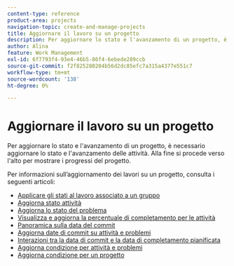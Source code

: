 ```yaml
---
content-type: reference
product-area: projects
navigation-topic: create-and-manage-projects
title: Aggiornare il lavoro su un progetto
description: Per aggiornare lo stato e l'avanzamento di un progetto, è necessario aggiornare lo stato e l'avanzamento delle attività. Alla fine si procede verso l'alto per mostrare i progressi del progetto.
author: Alina
feature: Work Management
exl-id: 6f7793f4-93e4-46b5-86f4-6ebede289ccb
source-git-commit: f2f825280204b56d2dc85efc7a315a4377e551c7
workflow-type: tm+mt
source-wordcount: '138'
ht-degree: 0%

---
```


# Aggiornare il lavoro su un progetto

Per aggiornare lo stato e l&#39;avanzamento di un progetto, è necessario aggiornare lo stato e l&#39;avanzamento delle attività. Alla fine si procede verso l&#39;alto per mostrare i progressi del progetto.

Per informazioni sull’aggiornamento dei lavori su un progetto, consulta i seguenti articoli:

* [Applicare gli stati al lavoro associato a un gruppo](../../../manage-work/projects/updating-work-in-a-project/apply-custom-status-work-assigned-to-group.md)
* [Aggiorna stato attività](../../../manage-work/projects/updating-work-in-a-project/update-task-status.md)
* [Aggiorna lo stato del problema](../../../manage-work/projects/updating-work-in-a-project/update-issue-status.md)
* [Visualizza e aggiorna la percentuale di completamento per le attività](../../../manage-work/projects/updating-work-in-a-project/view-update-percent-complete-for-tasks.md)
* [Panoramica sulla data del commit](../../../manage-work/projects/updating-work-in-a-project/overview-of-commit-dates.md)
* [Aggiorna date di commit su attività e problemi](../../../manage-work/projects/updating-work-in-a-project/update-commit-date-on-tasks-and-issues.md)
* [Interazioni tra la data di commit e la data di completamento pianificata](../../../manage-work/projects/updating-work-in-a-project/interactions-between-commit-and-planned-completion-dates.md)
* [Aggiorna condizione per attività e problemi](../../../manage-work/projects/updating-work-in-a-project/update-condition-for-tasks-and-issues.md)
* [Aggiorna condizione per un progetto](../../../manage-work/projects/updating-work-in-a-project/update-condition-on-project.md)
